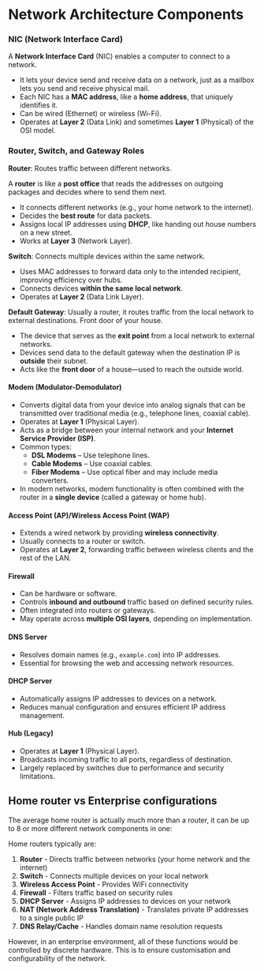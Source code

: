 # Network Architecture Components

### NIC (Network Interface Card)

A **Network Interface Card** (NIC) enables a computer to connect to a network.

- It lets your device send and receive data on a network, just as a mailbox lets you send and receive physical mail.
- Each NIC has a **MAC address**, like a **home address**, that uniquely identifies it.
- Can be wired (Ethernet) or wireless (Wi-Fi).
- Operates at **Layer 2** (Data Link) and sometimes **Layer 1** (Physical) of the OSI model.

### Router, Switch, and Gateway Roles

**Router**: Routes traffic between different networks.

 A **router** is like a **post office** that reads the addresses on outgoing packages and decides where to send them next.
 
- It connects different networks (e.g., your home network to the internet).
- Decides the **best route** for data packets.
- Assigns local IP addresses using **DHCP**, like handing out house numbers on a new street.
- Works at **Layer 3** (Network Layer).


**Switch**: Connects multiple devices within the same network.

- Uses MAC addresses to forward data only to the intended recipient, improving efficiency over hubs.
- Connects devices **within the same local network**.
- Operates at **Layer 2** (Data Link Layer).


**Default Gateway**: Usually a router, it routes traffic from the local network to external destinations. Front door of your house.

- The device that serves as the **exit point** from a local network to external networks.
- Devices send data to the default gateway when the destination IP is **outside** their subnet.
- Acts like the **front door** of a house—used to reach the outside world.


#### **Modem (Modulator-Demodulator)**

- Converts digital data from your device into analog signals that can be transmitted over traditional media (e.g., telephone lines, coaxial cable).
- Operates at **Layer 1** (Physical Layer).
- Acts as a bridge between your internal network and your **Internet Service Provider (ISP)**.
- Common types:
    - **DSL Modems** – Use telephone lines.
    - **Cable Modems** – Use coaxial cables.
    - **Fiber Modems** – Use optical fiber and may include media converters.
- In modern networks, modem functionality is often combined with the router in a **single device** (called a gateway or home hub).

#### **Access Point (AP)/Wireless Access Point (WAP)**

- Extends a wired network by providing **wireless connectivity**.
- Usually connects to a router or switch.
- Operates at **Layer 2**, forwarding traffic between wireless clients and the rest of the LAN.

#### **Firewall**

- Can be hardware or software.
- Controls **inbound and outbound** traffic based on defined security rules.
- Often integrated into routers or gateways.
- May operate across **multiple OSI layers**, depending on implementation.

#### **DNS Server**
- Resolves domain names (e.g., `example.com`) into IP addresses.
- Essential for browsing the web and accessing network resources.

#### **DHCP Server**
- Automatically assigns IP addresses to devices on a network.
- Reduces manual configuration and ensures efficient IP address management.
#### **Hub** (Legacy)

- Operates at **Layer 1** (Physical Layer).
- Broadcasts incoming traffic to all ports, regardless of destination.
- Largely replaced by switches due to performance and security limitations.

## Home router vs Enterprise configurations

The average home router is actually much more than a router, it can be up to 8 or more different network components in one:

Home routers typically are:
1. **Router** - Directs traffic between networks (your home network and the internet)
2. **Switch** - Connects multiple devices on your local network
3. **Wireless Access Point** - Provides WiFi connectivity
4. **Firewall** - Filters traffic based on security rules
5. **DHCP Server** - Assigns IP addresses to devices on your network
6. **NAT (Network Address Translation)** - Translates private IP addresses to a single public IP
7. **DNS Relay/Cache** - Handles domain name resolution requests

However, in an enterprise environment, all of these functions would be controlled by discrete hardware. This is to ensure customisation and configurability of the network.